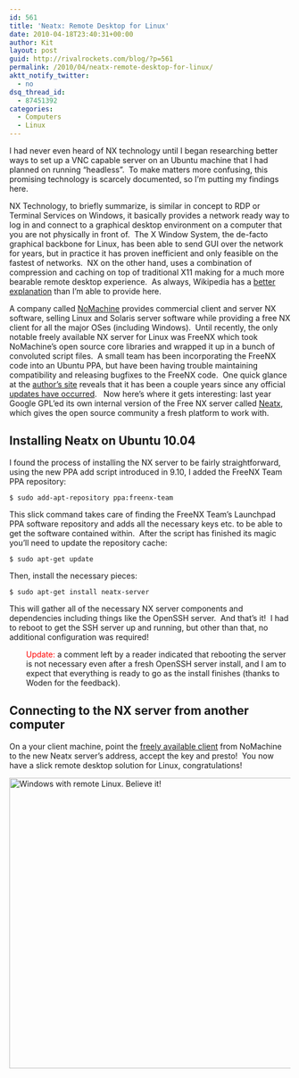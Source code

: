 ```yaml
---
id: 561
title: 'Neatx: Remote Desktop for Linux'
date: 2010-04-18T23:40:31+00:00
author: Kit
layout: post
guid: http://rivalrockets.com/blog/?p=561
permalink: /2010/04/neatx-remote-desktop-for-linux/
aktt_notify_twitter:
  - no
dsq_thread_id:
  - 87451392
categories:
  - Computers
  - Linux
---
```

I had never even heard of NX technology until I began researching better ways to set up a VNC capable server on an Ubuntu machine that I had planned on running “headless”.  To make matters more confusing, this promising technology is scarcely documented, so I’m putting my findings here.

NX Technology, to briefly summarize, is similar in concept to RDP or Terminal Services on Windows, it basically provides a network ready way to log in and connect to a graphical desktop environment on a computer that you are not physically in front of.  The X Window System, the de-facto graphical backbone for Linux, has been able to send GUI over the network for years, but in practice it has proven inefficient and only feasible on the fastest of networks.  NX on the other hand, uses a combination of compression and caching on top of traditional X11 making for a much more bearable remote desktop experience.  As always, Wikipedia has a <a href="http://en.wikipedia.org/wiki/NX_technology" target="_blank">better explanation</a> than I’m able to provide here.

A company called <a href="http://www.nomachine.com/" target="_blank">NoMachine</a> provides commercial client and server NX software, selling Linux and Solaris server software while providing a free NX client for all the major OSes (including Windows).  Until recently, the only notable freely available NX server for Linux was FreeNX which took NoMachine’s open source core libraries and wrapped it up in a bunch of convoluted script files.  A small team has been incorporating the FreeNX code into an Ubuntu PPA, but have been having trouble maintaining compatibility and releasing bugfixes to the FreeNX code.  One quick glance at the <a href="http://freenx.berlios.de/" target="_blank">author’s site</a> reveals that it has been a couple years since any official <a href="http://en.wikipedia.org/wiki/Software_rot" target="_blank">updates have occurred</a>.   Now here’s where it gets interesting: last year Google GPL’ed its own internal version of the Free NX server called <a href="http://code.google.com/p/neatx/" target="_blank">Neatx</a>, which gives the open source community a fresh platform to work with.

## Installing Neatx on Ubuntu 10.04

I found the process of installing the NX server to be fairly straightforward, using the new PPA add script introduced in 9.10, I added the FreeNX Team PPA repository:

`$ sudo add-apt-repository ppa:freenx-team`

This slick command takes care of finding the FreeNX Team’s Launchpad PPA software repository and adds all the necessary keys etc. to be able to get the software contained within.  After the script has finished its magic you’ll need to update the repository cache:

`$ sudo apt-get update`

Then, install the necessary pieces:

`$ sudo apt-get install neatx-server`

This will gather all of the necessary NX server components and dependencies including things like the OpenSSH server.  And that’s it!  I had to reboot to get the SSH server up and running, but other than that, no additional configuration was required!

<p style="padding-left: 30px;">
  <span style="color: #ff0000;">Update:</span> a comment left by a reader indicated that rebooting the server is not necessary even after a fresh OpenSSH server install, and I am to expect that everything is ready to go as the install finishes (thanks to Woden for the feedback).
</p>

## Connecting to the NX server from another computer

On a your client machine, point the [freely available client](http://www.nomachine.com/download-client-windows.php) from NoMachine to the new Neatx server’s address, accept the key and presto!  You now have a slick remote desktop solution for Linux, congratulations!

[<img style="display: inline;" title="Windows with remote Linux.  Believe it!" src="http://rivalrockets.com/blog/wp-content/uploads/2010/04/neatxonnomachine_thumb.png" alt="Windows with remote Linux.  Believe it!" width="640" height="521" />](http://rivalrockets.com/blog/wp-content/uploads/2010/04/neatxonnomachine.png)
